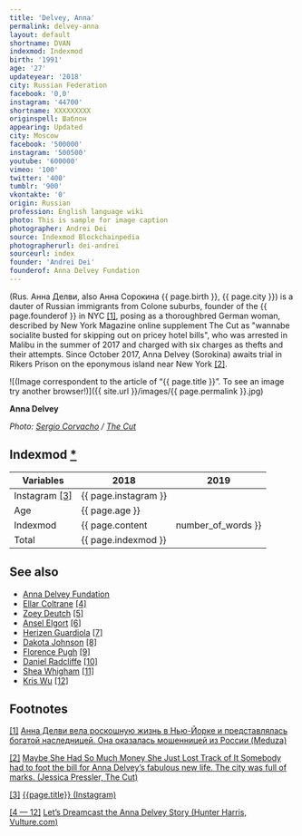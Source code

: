 ```yaml
---
title: 'Delvey, Anna'
permalink: delvey-anna
layout: default
shortname: DVAN
indexmod: Indexmod
birth: '1991'
age: '27'
updateyear: '2018'
city: Russian Federation
facebook: '0,0'
instagram: '44700'
shortname: XXXXXXXXX
originspell: Шаблон
appearing: Updated
city: Moscow
facebook: '500000'
instagram: '500500'
youtube: '600000'
vimeo: '100'
twitter: '400'
tumblr: '900'
vkontakte: '0'
origin: Russian
profession: English language wiki
photo: This is sample for image caption
photographer: Andrei Dei
source: Indexmod Blockchainpedia
photographerurl: dei-andrei
sourceurl: index
founder: 'Andrei Dei'
founderof: Anna Delvey Fundation
---
```


(Rus. Анна Делви, also Анна Сорокина {{ page.birth }}, {{ page.city }}) is a dauter of Russian immigrants from Colone suburbs, founder of the {{ page.founderof }} in NYC <span id="a1">[\[1\]](#f1)</span>, posing as a thoroughbred German woman, described by New York Magazine online supplement The Cut as "wannabe socialite busted for skipping out on pricey hotel bills", who was arrested in Malibu in the summer of 2017 and charged with six charges as thefts and their attempts. Since October 2017, Anna Delvey (Sorokina) awaits trial in Rikers Prison on the eponymous island near New York <span id="a2">[\[2\]](#f2)</span>.

![(Image correspondent to the article of “{{ page.title }}”. To see an image try another browser!)]({{ site.url }}/images/{{ page.permalink }}.jpg)

**Anna Delvey**

*Photo: [Sergio Corvacho](corvacho-sergio) / [The Cut](https://www.thecut.com/2018/05/how-anna-delvey-tricked-new-york.html)*

## Indexmod [*](indexmod)

|Variables|2018|2019|
|-|-|-|
|Instagram <span id="a3">[\[3\]](#f3)</span>|{{ page.instagram }}||
|Age|{{ page.age }}||
|Indexmod|{{ page.content | number_of_words }}||
|Total|{{ page.indexmod }}||

## See also

+ [Anna Delvey Fundation](anna-delvey-fundation)
+ [Ellar Coltrane](coltrane-ellar) <span id="a4">[\[4\]](#f4)</span>
+ [Zoey Deutch](deutch-zoey) <span id="a4">[\[5\]](#f4)</span>
+ [Ansel Elgort](elgort-ansel) <span id="a4">[\[6\]](#f4)</span>
+ [Herizen Guardiola](guardiola-herizen) <span id="a4">[\[7\]](#f4)</span>
+ [Dakota Johnson](johnson-dakota) <span id="a4">[\[8\]](#f4)</span>
+ [Florence Pugh](pugh-florence) <span id="a4">[\[9\]](#f4)</span>
+ [Daniel Radcliffe](radcliffe-daniel) <span id="a4">[\[10\]](#f4)</span>
+ [Shea Whigham](whigham-shea) <span id="a4">[\[11\]](#f4)</span>
+ [Kris Wu](wu-kris) <span id="a4">[\[12\]](#f4)</span>

## Footnotes

[[1]](#a1) <span id="f1"></span> [Анна Делви вела роскошную жизнь в Нью-Йорке и представлялась богатой наследницей. Она оказалась мошенницей из России (Meduza)](https://meduza.io/feature/2018/06/03/anna-delvi-vela-roskoshnuyu-zhizn-v-nyu-yorke-sredi-znamenitostey-i-predstavlyalas-bogatoy-naslednitsey-ona-okazalas-moshennitsey-iz-rossii)

[[2]](#a2) <span id="f2"></span> [Maybe She Had So Much Money She Just Lost Track of It Somebody had to foot the bill for Anna Delvey’s fabulous new life. The city was full of marks. (Jessica Pressler, The Cut)](https://www.thecut.com/2018/05/how-anna-delvey-tricked-new-york.html)

[[3]](#a3) <span id="f3"></span> [{{page.title}} (Instagram)](https://www.instagram.com/annadlvv/?utm_source=ig_embed)

[[4 — 12]](#a4) <span id="f4"></span> [Let’s Dreamcast the Anna Delvey Story (Hunter Harris, Vulture.com)](http://www.vulture.com/2018/05/anna-delvey-scammer-movie-dream-cast.html)
